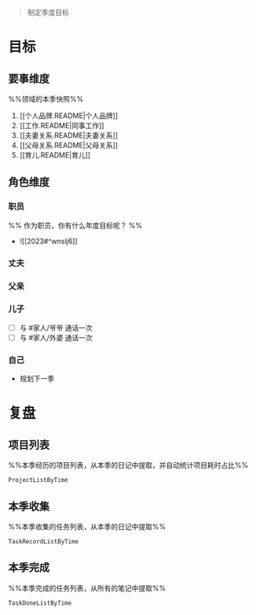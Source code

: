 > 制定季度目标

# 目标

## 要事维度
%%领域的本季快照%%
1. [[个人品牌.README|个人品牌]]
2. [[工作.README|同事工作]]
3. [[夫妻关系.README|夫妻关系]]
4. [[父母关系.README|父母关系]]
5. [[育儿.README|育儿]]

## 角色维度
### 职员
%% 作为职员，你有什么年度目标呢？ %%
- ![[2023#^wnslj6]]
### 丈夫
### 父亲
### 儿子
- [ ] 与 #家人/爷爷 通话一次
- [ ] 与 #家人/外婆 通话一次
### 自己
- 规划下一季

# 复盘
## 项目列表
%%本季经历的项目列表，从本季的日记中提取，并自动统计项目耗时占比%%
```PeriodicPARA
ProjectListByTime
```
## 本季收集
%%本季收集的任务列表，从本季的日记中提取%%
```PeriodicPARA
TaskRecordListByTime
```

## 本季完成
%%本季完成的任务列表，从所有的笔记中提取%%
```PeriodicPARA
TaskDoneListByTime
```
